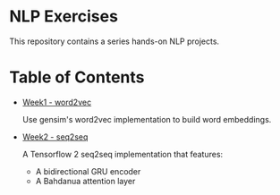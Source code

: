 # NLP Exercises

This repository contains a series hands-on NLP projects. 

# Table of Contents

- [Week1 - word2vec]()
    
    Use gensim's word2vec implementation to build word embeddings.
- [Week2 - seq2seq]()

    A Tensorflow 2 seq2seq implementation that features:
    -  A bidirectional GRU encoder
    -  A Bahdanua attention layer


